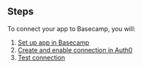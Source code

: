 ## Steps

To connect your app to Basecamp, you will:

1. [Set up app in Basecamp](#set-up-app-in-basecamp)
2. [Create and enable connection in Auth0](#create-and-enable-connection-in-auth0)
3. [Test connection](#test-connection)
